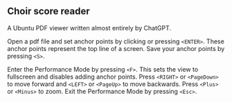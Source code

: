 ## Choir score reader

A Ubuntu PDF viewer written almost entirely by ChatGPT.

Open a pdf file and set anchor points by clicking or pressing `<ENTER>`. These anchor points represent
the top line of a screen. Save your anchor points by pressing `<S>`.

Enter the Performance Mode by pressing `<F>`. This sets the view to fullscreen and disables adding anchor points.
Press `<RIGHT>` or `<PageDown>` to move forward and `<LEFT>` or `<PageUp>` to move backwards. Press `<Plus>` or `<Minus>` to zoom.
Exit the Performance Mode by pressing `<Esc>`.
